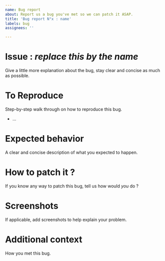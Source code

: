 ```yaml
---
name: Bug report
about: Report us a bug you've met so we can patch it ASAP.
title: 'Bug report N°x : name'
labels: bug
assignees: ''

---
```


# Issue : *replace this by the name*
Give a little more explanation about the bug, stay clear and concise as much as possible.

# To Reproduce
Step-by-step walk through on how to reproduce this bug.
- ...

# Expected behavior
A clear and concise description of what you expected to happen.

# How to patch it ?
If you know any way to patch this bug, tell us how would *you* do ?

# Screenshots
If applicable, add screenshots to help explain your problem.

# Additional context
How you met this bug.
